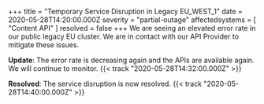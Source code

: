 +++
title = "Temporary Service Disruption in Legacy EU_WEST_1"
date = 2020-05-28T14:20:00.000Z
severity = "partial-outage"
affectedsystems = [
  "Content API"
]
resolved = false
+++
We are seeing an elevated error rate in our public legacy EU cluster. We are in contact with our API Provider to mitigate these issues.

**Update**: The error rate is decreasing again and the APIs are available again. We will continue to monitor. {{< track "2020-05-28T14:32:00.000Z" >}}

**Resolved**: The service disruption is now resolved. {{< track "2020-05-28T14:40:00.000Z" >}}